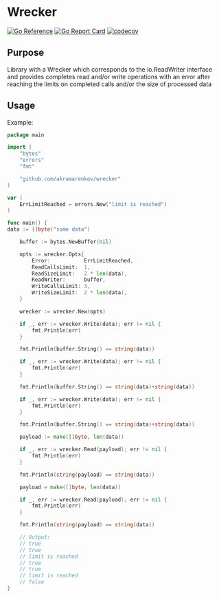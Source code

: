 # Wrecker

[![Go Reference](https://pkg.go.dev/badge/github.com/akramarenkov/wrecker.svg)](https://pkg.go.dev/github.com/akramarenkov/wrecker)
[![Go Report Card](https://goreportcard.com/badge/github.com/akramarenkov/wrecker)](https://goreportcard.com/report/github.com/akramarenkov/wrecker)
[![codecov](https://codecov.io/gh/akramarenkov/wrecker/branch/master/graph/badge.svg?token=Ze9aBpHbGE)](https://codecov.io/gh/akramarenkov/wrecker)

## Purpose

Library with a Wrecker which corresponds to the io.ReadWriter interface and provides completes read and/or write operations with an error after reaching the limits on completed calls and/or the size of processed data

## Usage

Example:

```go
package main

import (
    "bytes"
    "errors"
    "fmt"

    "github.com/akramarenkov/wrecker"
)

var (
    ErrLimitReached = errors.New("limit is reached")
)

func main() {
data := []byte("some data")

    buffer := bytes.NewBuffer(nil)

    opts := wrecker.Opts{
        Error:           ErrLimitReached,
        ReadCallsLimit:  1,
        ReadSizeLimit:   2 * len(data),
        ReadWriter:      buffer,
        WriteCallsLimit: 3,
        WriteSizeLimit:  2 * len(data),
    }

    wrecker := wrecker.New(opts)

    if _, err := wrecker.Write(data); err != nil {
        fmt.Println(err)
    }

    fmt.Println(buffer.String() == string(data))

    if _, err := wrecker.Write(data); err != nil {
        fmt.Println(err)
    }

    fmt.Println(buffer.String() == string(data)+string(data))

    if _, err := wrecker.Write(data); err != nil {
        fmt.Println(err)
    }

    fmt.Println(buffer.String() == string(data)+string(data))

    payload := make([]byte, len(data))

    if _, err := wrecker.Read(payload); err != nil {
        fmt.Println(err)
    }

    fmt.Println(string(payload) == string(data))

    payload = make([]byte, len(data))

    if _, err := wrecker.Read(payload); err != nil {
        fmt.Println(err)
    }

    fmt.Println(string(payload) == string(data))

    // Output:
    // true
    // true
    // limit is reached
    // true
    // true
    // limit is reached
    // false
}
```
